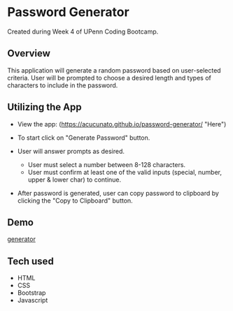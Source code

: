 # Password Generator

Created during Week 4 of UPenn Coding Bootcamp.

## Overview
This application will generate a random password based on user-selected criteria. User will be prompted to choose a desired length and types of characters to include in the password.

## Utilizing the App

* View the app: (https://acucunato.github.io/password-generator/ "Here") 

* To start click on "Generate Password" button.

* User will answer prompts as desired.
    * User must select a number between 8-128 characters.
    * User must confirm at least one of the valid inputs (special, number, upper & lower char) to continue. 

* After password is generated, user can copy password to clipboard by clicking the "Copy to Clipboard" button.

## Demo

[generator](assets/images/password-generator-photo.png "Password Generator")


## Tech used 

* HTML
* CSS
* Bootstrap
* Javascript






